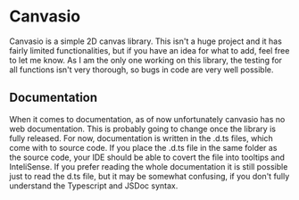 # Canvasio
Canvasio is a simple 2D canvas library. This isn't a huge project and it has fairly limited functionalities, but if you have an idea for what to add, feel free to let me know. As I am the only one working on this library, the testing for all functions isn't very thorough, so bugs in code are very well possible.
## Documentation 
When it comes to documentation, as of now unfortunately canvasio has no web documentation. This is probably going to change once the library is fully released. For now, documentation is written in the .d.ts files, which come with to source code. If you place the .d.ts file in the same folder as the source code, your IDE should be able to covert the file into tooltips and InteliSense. If you prefer reading the whole documentation it is still possible just to read the d.ts file, but it may be somewhat confusing, if you don't fully understand the Typescript and JSDoc syntax.
